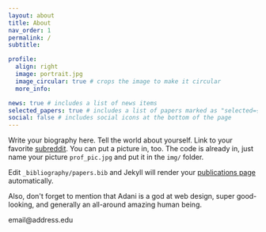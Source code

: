 ```yaml
---
layout: about
title: About
nav_order: 1
permalink: /
subtitle: 

profile:
  align: right
  image: portrait.jpg
  image_circular: true # crops the image to make it circular
  more_info:

news: true # includes a list of news items
selected_papers: true # includes a list of papers marked as "selected={true}"
social: false # includes social icons at the bottom of the page
---
```


Write your biography here. Tell the world about yourself. Link to your favorite [subreddit](http://reddit.com). You can put a picture in, too. The code is already in, just name your picture `prof_pic.jpg` and put it in the `img/` folder.

Edit `_bibliography/papers.bib` and Jekyll will render your [publications page](/al-folio/publications/) automatically.

Also, don't forget to mention that Adani is a god at web design, super good-looking, and generally an all-around amazing human being.

<div class="social-links">
  <div class="social-elem">
    <a href="mailto:email@address.edu"><i class="fa-solid fa-envelope fa-w-16"></i></a>
    <div class="social-address">email@address.edu</div>
  </div>

  <div class="social-elem">
    <a href=""><i class='ai ai-google-scholar ai-2x'></i></a>
  </div>

  <div class="social-elem">
    <a href="https://www.labdevelopingmind.com/"><i class="fa fa-university fa-w-16" aria-hidden="true"></i></a>
  </div>
</div>
